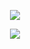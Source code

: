 <p align="center"><img src="https://laravel.com/assets/img/components/logo-laravel.svg"></p>

<p align="center">
<a href="https://github.styleci.io/repos/199093915/shield">
	<img src="https://github.styleci.io/repos/199093915/shield">
</a>
